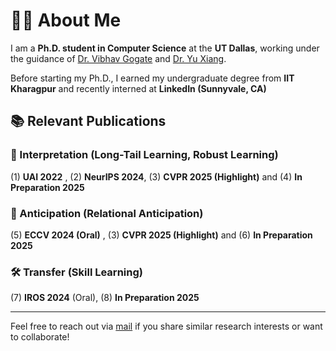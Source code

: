 # 👨‍💻 About Me

I am a **Ph.D. student in Computer Science** at the **UT Dallas**, working under the guidance of [Dr. Vibhav Gogate](https://personal.utdallas.edu/~vibhav.gogate/) and [Dr. Yu Xiang](https://yuxng.github.io/). 

Before starting my Ph.D., I earned my undergraduate degree from **IIT Kharagpur** and recently interned at **LinkedIn (Sunnyvale, CA)**


## 📚 Relevant Publications

### 🧠 Interpretation (Long-Tail Learning, Robust Learning)  
(1) **UAI 2022** , (2) **NeurIPS 2024**, (3) **CVPR 2025 (Highlight)** and (4) **In Preparation 2025**

### 🔗 Anticipation (Relational Anticipation)  
(5) **ECCV 2024 (Oral)** , (3) **CVPR 2025 (Highlight)** and (6) **In Preparation 2025**

### 🛠️ Transfer (Skill Learning)  
(7) **IROS 2024** (Oral), (8) **In Preparation 2025**

---

Feel free to reach out via [mail](rohith.peddi@utdallas.edu) if you share similar research interests or want to collaborate!
